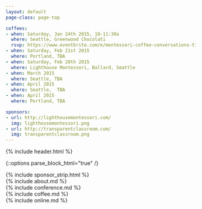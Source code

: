 ```yaml
---
layout: default
page-class: page-top

coffees:
- when: Saturday, Jan 24th 2015, 10-11:30a 
  where: Seattle, Greenwood Chocolati
  rsvp: https://www.eventbrite.com/e/montessori-coffee-conversations-tickets-14838395039
- when: Saturday, Feb 21st 2015
  where: Portland, TBA
- when: Saturday, Feb 28th 2015
  where: Lighthouse Montessori, Ballard, Seattle
- when: March 2015
  where: Seattle, TBA
- when: April 2015
  where: Seattle,  TBA
- when: April 2015
  where: Portland, TBA

sponsors:
- url: http://lighthousemontessori.com/
  img: lighthousemontessori.png
- url: http://transparentclassroom.com/
  img: transparentclassroom.png
---
```

{% include header.html %}

{::options parse_block_html="true" /}

<div class="sponsor-strip">
{% include sponsor_strip.html %}
</div>

<div class="section" id="about">
<div class="container">
{% include about.md %}
</div>
</div>

<div class="section" id="conference">
<div class="container ">
{% include conference.md %}
</div>
</div>

<div class="section" id="coffee">
<div class="container">
{% include coffee.md %}
</div>
</div>

<div class="section" id="online">
<div class="container ">
{% include online.md %}
</div>
</div>
